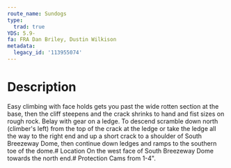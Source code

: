 ```yaml
---
route_name: Sundogs
type:
  trad: true
YDS: 5.9-
fa: FRA Dan Briley, Dustin Wilkison
metadata:
  legacy_id: '113955074'
---
```

# Description
Easy climbing with face holds gets you past the wide rotten section at the base, then the cliff steepens and the crack shrinks to hand and fist sizes on rough rock. Belay with gear on a ledge. To descend scramble down north (climber's left) from the top of the crack at the ledge or take the ledge all the way to the right end and up a short crack to a shoulder of South Breezeway Dome, then continue down ledges and ramps to the southern toe of the dome.# Location
On the west face of South Breezeway Dome towards the north end.# Protection
Cams from 1-4".